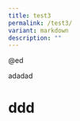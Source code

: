 ```yaml
---
title: test3
permalink: /test3/
variant: markdown
description: ""
---
```

<p>@ed</p><p>adadad</p>

# ddd